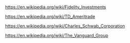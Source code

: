 

https://en.wikipedia.org/wiki/Fidelity_Investments

https://en.wikipedia.org/wiki/TD_Ameritrade

https://en.wikipedia.org/wiki/Charles_Schwab_Corporation

https://en.wikipedia.org/wiki/The_Vanguard_Group
